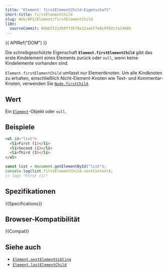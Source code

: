 ```yaml
---
title: "Element: firstElementChild-Eigenschaft"
short-title: firstElementChild
slug: Web/API/Element/firstElementChild
l10n:
  sourceCommit: 06bb5f22d50ff3579a12aebf7e8c9f02cfa2468b
---
```


{{ APIRef("DOM") }}

Die schreibgeschützte Eigenschaft **`Element.firstElementChild`** gibt das erste Kindelement eines Elements zurück oder `null`, wenn keine Kindelemente vorhanden sind.

`Element.firstElementChild` umfasst nur Elementknoten. Um alle Kindknoten zu erhalten, einschließlich Nicht-Element-Knoten wie Text- und Kommentar-Knoten, verwenden Sie [`Node.firstChild`](/de/docs/Web/API/Node/firstChild).

## Wert

Ein [`Element`](/de/docs/Web/API/Element)-Objekt oder `null`.

## Beispiele

```html
<ul id="list">
  <li>First (1)</li>
  <li>Second (2)</li>
  <li>Third (3)</li>
</ul>
```

```js
const list = document.getElementById("list");
console.log(list.firstElementChild.textContent);
// logs "First (1)"
```

## Spezifikationen

{{Specifications}}

## Browser-Kompatibilität

{{Compat}}

## Siehe auch

- [`Element.nextElementSibling`](/de/docs/Web/API/Element/nextElementSibling)
- [`Element.lastElementChild`](/de/docs/Web/API/Element/lastElementChild)
